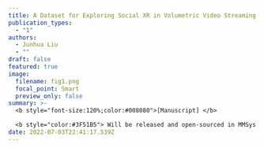 ```yaml
---
title: A Dataset for Exploring Social XR in Volumetric Video Streaming
publication_types:
  - "1"
authors:
  - Junhua Liu
  - ""
draft: false
featured: true
image:
  filename: fig1.png
  focal_point: Smart
  preview_only: false
summary: >-
  <b style="font-size:120%;color:#008080">[Manuscript] </b> 

  <b style="color:#3F51B5"> Will be released and open-sourced in MMSys 2023 </b><b style="color:red"></b>
date: 2022-07-03T22:41:17.539Z
---
```

